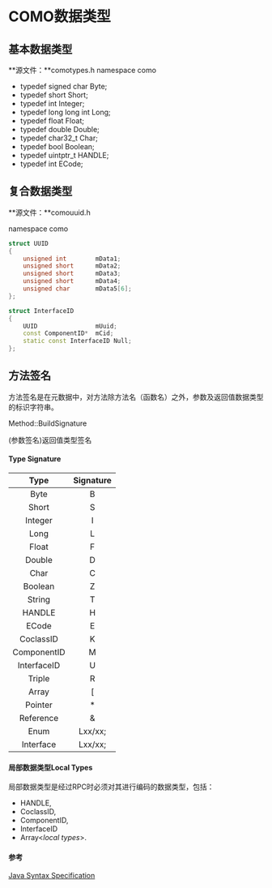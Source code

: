 # COMO数据类型



## 基本数据类型

**源文件：**comotypes.h
namespace como

- typedef signed char     Byte;
- typedef short           Short;
- typedef int             Integer;
- typedef long long int   Long;
- typedef float           Float;
- typedef double          Double;
- typedef char32_t        Char;
- typedef bool            Boolean;
- typedef uintptr_t       HANDLE;
- typedef int             ECode;



## 复合数据类型

**源文件：**comouuid.h

namespace como

```c++
struct UUID
{
    unsigned int        mData1;
    unsigned short      mData2;
    unsigned short      mData3;
    unsigned short      mData4;
    unsigned char       mData5[6];
};

struct InterfaceID
{
    UUID                mUuid;
    const ComponentID*  mCid;
    static const InterfaceID Null;
};
```



## 方法签名

方法签名是在元数据中，对方法除方法名（函数名）之外，参数及返回值数据类型的标识字符串。

Method::BuildSignature

(参数签名)返回值类型签名

#### Type Signature

|    Type     | Signature |
| :---------: | :-------: |
|    Byte     |     B     |
|    Short    |     S     |
|   Integer   |     I     |
|    Long     |     L     |
|    Float    |     F     |
|   Double    |     D     |
|    Char     |     C     |
|   Boolean   |     Z     |
|   String    |     T     |
|   HANDLE    |     H     |
|    ECode    |     E     |
|  CoclassID  |     K     |
| ComponentID |     M     |
| InterfaceID |     U     |
|   Triple    |     R     |
|    Array    |     [     |
|   Pointer   |     *     |
|  Reference  |     &     |
|    Enum     |  Lxx/xx;  |
|  Interface  |  Lxx/xx;  |



#### 局部数据类型Local Types
局部数据类型是经过RPC时必须对其进行编码的数据类型，包括：
- HANDLE,
- CoclassID,
- ComponentID,
- InterfaceID
- Array<*local types*>.

#### 参考
[Java Syntax Specification](https://users-cs.au.dk/amoeller/RegAut/JavaBNF.html)